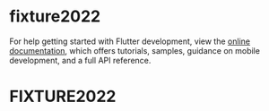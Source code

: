 # fixture2022

For help getting started with Flutter development, view the
[online documentation](https://docs.flutter.dev/), which offers tutorials,
samples, guidance on mobile development, and a full API reference.
# FIXTURE2022
